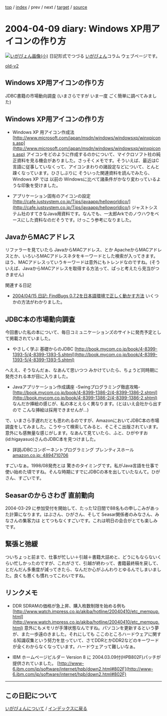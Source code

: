 [top](https://igapyon.github.io/diary/) 
 / [index](https://igapyon.github.io/diary/2004/index.html) 
 / prev 
 / next 
 / [target](https://igapyon.github.io/diary/2004/ig040409.html) 
 / [source](https://github.com/igapyon/diary/blob/gh-pages/2004/ig040409.html.src.md) 

2004-04-09 diary: Windows XP用アイコンの作り方
=====================================================================================================
[![いがぴょん画像(小)](https://igapyon.github.io/diary/images/iga200306s.jpg "いがぴょん")](https://igapyon.github.io/diary/memo/memoigapyon.html) 日記形式でつづる [いがぴょん](https://igapyon.github.io/diary/memo/memoigapyon.html)コラム ウェブページです。

[old-v2](ig040409-orig.html)

## Windows XP用アイコンの作り方

JDBC書籍の市場動向調査 (いまさらですが いま一度 ごく簡単に調べてみました)


## Windows XP用アイコンの作り方


* Windows XP 用アイコン作成法
  [http://www.microsoft.com/japan/msdn/windows/windowsxp/winxpicons.asp](http://www.microsoft.com/japan/msdn/windows/windowsxp/winxpicons.asp)
  アイコンをどのように作成するのかについて、マイクロソフト社の純正資料を見る機会がありました。さっそくメモです。そういえば、最近はC言語に従事していなくって、アイコンまわりの諸設定などについて、とんと疎くなっています。ひさしぶりに
  そういった関連資料を読んでみたら、Windows XP では 以前の Windowsに比べて諸条件がかなり変わっているような印象を受けました。
  
* アプリケーション固有のアイコンの設定
  [http://cafe.justsystem.co.jp/Tips/javaapp/helloworldico/](http://cafe.justsystem.co.jp/Tips/javaapp/helloworldico/)
  ジャストシステム社のすてきなJava用資料です。なんでも、一太郎Arkでのノウハウをベースにした資料なのだそうです。けっこう参考になりました。

## JavaからMACアドレス

リファラーを見ていたら JavaからMACアドレス、とか ApacheからMACアドレスとか、いろいろMACアドレスネタをキーワードとした検索が入ってきます。ほう、MACアドレスっていうキーワードは意外にもトレンドなのですね。(そういえば、JavaからMACアドレスを取得する方法って、ぱっと考えたら見当がつきません)

関連する日記


* [2004/04/15 日記: FindBugs 0.7.2を日本語環境で正しく動かす方法](ig040415.html)
  いくつかの方法がわかりました。

## JDBC本の市場動向調査

今回書いた私の本について、毎日コミュニケーションズのサイトに発売予定として掲載されていました。


* やさしく学ぶ 基礎からのJDBC
  [http://book.mycom.co.jp/book/4-8399-1393-5/4-8399-1393-5.shtml](http://book.mycom.co.jp/book/4-8399-1393-5/4-8399-1393-5.shtml)

へええ、そうなんだぁ、なあんて思いつつ みかけていたら、ちょうど同時期に発売される本が目に入りました。


* Javaアプリケーション作成講座 -Swingプログラミング徹底攻略-
  [http://book.mycom.co.jp/book/4-8399-1386-2/4-8399-1386-2.shtml](http://book.mycom.co.jp/book/4-8399-1386-2/4-8399-1386-2.shtml)
  なんだか挿絵の感じが、私の本とえらく異なります。(とはいえ会社から出すので
  こんな挿絵は採用できませんが…)

で、いまさら手遅れだとも思われるのですが、AmazonにおいてJDBC本の市場調査をしてみました。こうやって検索してみると、そこそこ出版されています。意外にも感無量な感じがします。なあんて見ていたら、ふと、ひがやすお(id:higayasuo)さんのJDBC本を見つけました。


* 詳説JDBCコンポーネントプログラミング
  プレンティスホール
  [amazon.co.jp: 4894710706](http://www.amazon.co.jp/exec/obidos/ASIN/4894710706/igapyondiary-22)

すごいなぁ。1998/08発売とは 驚きのタイミングです。私がJava言語を仕事で使い始めた頃ですね。そんな時期にすでにJDBCの本を出していたなんて。ひがさん、すごいです。

## Seasarのからさわぎ 直前動向

2004-03-29 に参加受付を開始して、たった12日間で88名もの申しこみがあった計算になります。はぶさん、ひがさん、そして
Seasar関係者のみなさん、みなさんの集客力は とてつもなくすごいです。これは明日の会合がとても楽しみです。

## 緊張と弛緩

ついちょっと前まで、仕事が忙しい＋引越＋書籍大詰めと、どうにもならないくらい忙しかったのですが、これがさて、引越が終わって、書籍最終稿を戻して、とだんだん多重度が減ってきたら、なんだか心がふんわりとゆるんでしまいました。良くも悪くも慣れってこわいですね。

## リンクメモ


* DDR SDRAMの価格が急上昇、購入枚数制限を始める例も
  [http://www.watch.impress.co.jp/akiba/hotline/20040410/etc_mempup.html](http://www.watch.impress.co.jp/akiba/hotline/20040410/etc_mempup.html)
  意外にもメモリが手薄状態なんですね。パソコンを更新するという夢が、また一歩遠のきました。それにしても
  ここのところハードウェアに関する知識収集という努力を怠っていて、さてDDRとかDDR2などのキーワードが全くわからなくなっています。ハードウェアって難しいなぁ。
  
* IBM ホームページビルダー Version 8 に 2004.03.09付(HPB802F)パッチが提供されていました。
  [http://www-6.ibm.com/jp/software/internet/hpb/down2.html#802F](http://www-6.ibm.com/jp/software/internet/hpb/down2.html#802F)


----------------------------------------------------------------------------------------------------

## この日記について
[いがぴょんについて](https://igapyon.github.io/diary/memo/memoigapyon.html) / [インデックスに戻る](https://igapyon.github.io/diary/idxall.html)
